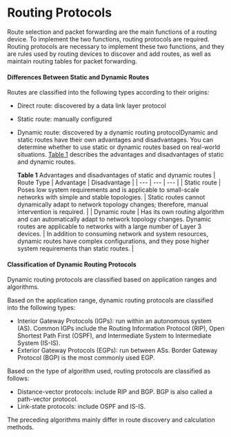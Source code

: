Routing Protocols
=================

Route selection and packet forwarding are the main functions of a routing device. To implement the two functions, routing protocols are required. Routing protocols are necessary to implement these two functions, and they are rules used by routing devices to discover and add routes, as well as maintain routing tables for packet forwarding.

#### Differences Between Static and Dynamic Routes

Routes are classified into the following types according to their origins:

* Direct route: discovered by a data link layer protocol
* Static route: manually configured
* Dynamic route: discovered by a dynamic routing protocolDynamic and static routes have their own advantages and disadvantages. You can determine whether to use static or dynamic routes based on real-world situations. [Table 1](#EN-US_CONCEPT_0000001130622776__table12718927578) describes the advantages and disadvantages of static and dynamic routes.
  
  **Table 1** Advantages and disadvantages of static and dynamic routes
  | Route Type | Advantage | Disadvantage |
  | --- | --- | --- |
  | Static route | Poses low system requirements and is applicable to small-scale networks with simple and stable topologies. | Static routes cannot dynamically adapt to network topology changes; therefore, manual intervention is required. |
  | Dynamic route | Has its own routing algorithm and can automatically adapt to network topology changes. Dynamic routes are applicable to networks with a large number of Layer 3 devices. | In addition to consuming network and system resources, dynamic routes have complex configurations, and they pose higher system requirements than static routes. |


#### Classification of Dynamic Routing Protocols

Dynamic routing protocols are classified based on application ranges and algorithms.

Based on the application range, dynamic routing protocols are classified into the following types:

* Interior Gateway Protocols (IGPs): run within an autonomous system (AS). Common IGPs include the Routing Information Protocol (RIP), Open Shortest Path First (OSPF), and Intermediate System to Intermediate System (IS-IS).
* Exterior Gateway Protocols (EGPs): run between ASs. Border Gateway Protocol (BGP) is the most commonly used EGP.

Based on the type of algorithm used, routing protocols are classified as follows:

* Distance-vector protocols: include RIP and BGP. BGP is also called a path-vector protocol.
* Link-state protocols: include OSPF and IS-IS.

The preceding algorithms mainly differ in route discovery and calculation methods.